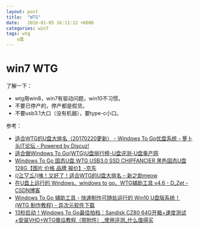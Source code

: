 ```yaml
---
layout: post
title:  "WTG"
date:   2016-01-05 16:11:12 +0800
categories: win7
tags: wtg 
	u盘
---
```


# win7 WTG #
了解一下：

* wtg用win8，win7有驱动问题，win10不习惯。
* 不要已停产的，停产都是假货。
* 不要usb3.1大口（没有机器），要type-c小口。

参考： 

* [适合WTG的U盘大排名（20170220更新） - Windows To Go优盘系统 - 萝卜头IT论坛 - Powered by Discuz!](http://bbs.luobotou.org/thread-10680-1-1.html)
* [适合做Windows To Go(WTG)U盘排行榜-U盘评测-U盘量产网](http://www.upantool.com/pingce/uppc/2016/9379.html)
* [Windows To Go 固态U盘 WTG USB3.0 SSD CHIPFANCIER 黑色固态U盘 128G【图片 价格 品牌 报价】-京东](http://item.jd.com/11989161030.html)
* [(/≧▽≦/)咦！又好了！适合WTG的U盘大排名 – 新之助meow](http://www.xinmeow.com/2016/05/29/适合wtg的u盘大排名/)
* [在U盘上运行的 Windows、windows to go、WTG辅助工具 v4.6 - D_Zet - CSDN博客](http://blog.csdn.net/qqduxingzhe/article/details/73440816)
* [Windows To Go 辅助工具 - 快速制作可随处运行的 Win10 U盘版系统！(WTG 制作教程) - 异次元软件下载](http://www.iplaysoft.com/wtg-assistant.html)
* [13秒启动！Windows To Go最佳拍档：Sandisk CZ80 64G开箱+速度测试+安装VHD+WTG傻瓜教程（带附件）_使用评测_什么值得买](https://post.smzdm.com/p/221118/)

